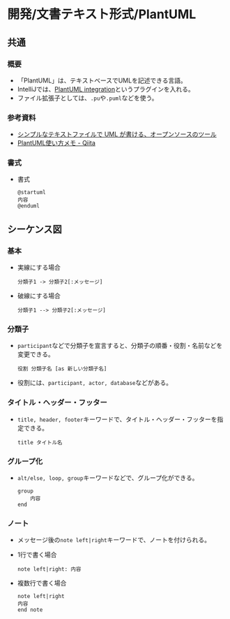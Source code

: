 # 開発/文書テキスト形式/PlantUML

## 共通

### 概要

- 「PlantUML」は、テキストベースでUMLを記述できる言語。
- IntelliJでは、[PlantUML integration](https://plugins.jetbrains.com/plugin/7017-plantuml-integration)というプラグインを入れる。
- ファイル拡張子としては、`.pu`や`.puml`などを使う。

### 参考資料

- [シンプルなテキストファイルで UML が書ける、オープンソースのツール](https://plantuml.com/ja/)
- [PlantUML使い方メモ - Qiita](https://qiita.com/opengl-8080/items/98c510b8ca060bdd2ea3)

### 書式

- 書式

  ```text
  @startuml
  内容
  @enduml
  ```

## シーケンス図

### 基本

- 実線にする場合

  ```text
  分類子1 -> 分類子2[:メッセージ]
  ```

- 破線にする場合

  ```text
  分類子1 --> 分類子2[:メッセージ]
  ```

### 分類子

- `participant`などで分類子を宣言すると、分類子の順番・役割・名前などを変更できる。

  ```text
  役割 分類子名 [as 新しい分類子名]
  ```

- 役割には、`participant, actor, database`などがある。

### タイトル・ヘッダー・フッター

- `title, header, footer`キーワードで、タイトル・ヘッダー・フッターを指定できる。

  ```text
  title タイトル名
  ```

### グループ化

- `alt/else, loop, group`キーワードなどで、グループ化ができる。

  ```text
  group
      内容
  end
  ```

### ノート

- メッセージ後の`note left|right`キーワードで、ノートを付けられる。
- 1行で書く場合

  ```text
  note left|right: 内容
  ```

- 複数行で書く場合

  ```text
  note left|right
  内容
  end note
  ```
